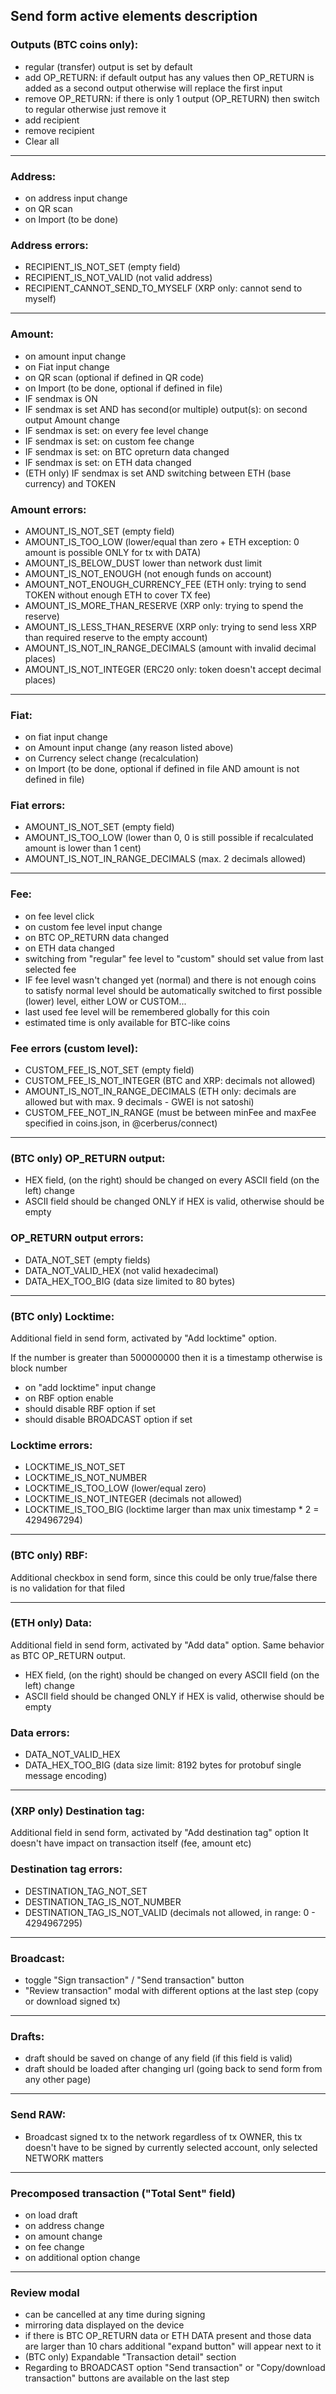 ## Send form active elements description

### Outputs (BTC coins only):

-   regular (transfer) output is set by default
-   add OP_RETURN: if default output has any values then OP_RETURN is added as a second output otherwise will replace the first input
-   remove OP_RETURN: if there is only 1 output (OP_RETURN) then switch to regular otherwise just remove it
-   add recipient
-   remove recipient
-   Clear all

---

### Address:

-   on address input change
-   on QR scan
-   on Import (to be done)

### Address errors:

-   RECIPIENT_IS_NOT_SET (empty field)
-   RECIPIENT_IS_NOT_VALID (not valid address)
-   RECIPIENT_CANNOT_SEND_TO_MYSELF (XRP only: cannot send to myself)

---

### Amount:

-   on amount input change
-   on Fiat input change
-   on QR scan (optional if defined in QR code)
-   on Import (to be done, optional if defined in file)
-   IF sendmax is ON
-   IF sendmax is set AND has second(or multiple) output(s): on second output Amount change
-   IF sendmax is set: on every fee level change
-   IF sendmax is set: on custom fee change
-   IF sendmax is set: on BTC opreturn data changed
-   IF sendmax is set: on ETH data changed
-   (ETH only) IF sendmax is set AND switching between ETH (base currency) and TOKEN

### Amount errors:

-   AMOUNT_IS_NOT_SET (empty field)
-   AMOUNT_IS_TOO_LOW (lower/equal than zero + ETH exception: 0 amount is possible ONLY for tx with DATA)
-   AMOUNT_IS_BELOW_DUST lower than network dust limit
-   AMOUNT_IS_NOT_ENOUGH (not enough funds on account)
-   AMOUNT_NOT_ENOUGH_CURRENCY_FEE (ETH only: trying to send TOKEN without enough ETH to cover TX fee)
-   AMOUNT_IS_MORE_THAN_RESERVE (XRP only: trying to spend the reserve)
-   AMOUNT_IS_LESS_THAN_RESERVE (XRP only: trying to send less XRP than required reserve to the empty account)
-   AMOUNT_IS_NOT_IN_RANGE_DECIMALS (amount with invalid decimal places)
-   AMOUNT_IS_NOT_INTEGER (ERC20 only: token doesn't accept decimal places)

---

### Fiat:

-   on fiat input change
-   on Amount input change (any reason listed above)
-   on Currency select change (recalculation)
-   on Import (to be done, optional if defined in file AND amount is not defined in file)

### Fiat errors:

-   AMOUNT_IS_NOT_SET (empty field)
-   AMOUNT_IS_TOO_LOW (lower than 0, 0 is still possible if recalculated amount is lower than 1 cent)
-   AMOUNT_IS_NOT_IN_RANGE_DECIMALS (max. 2 decimals allowed)

---

### Fee:

-   on fee level click
-   on custom fee level input change
-   on BTC OP_RETURN data changed
-   on ETH data changed
-   switching from "regular" fee level to "custom" should set value from last selected fee
-   IF fee level wasn't changed yet (normal) and there is not enough coins to satisfy normal level should be automatically switched to first possible (lower) level, either LOW or CUSTOM...
-   last used fee level will be remembered globally for this coin
-   estimated time is only available for BTC-like coins

### Fee errors (custom level):

-   CUSTOM_FEE_IS_NOT_SET (empty field)
-   CUSTOM_FEE_IS_NOT_INTEGER (BTC and XRP: decimals not allowed)
-   AMOUNT_IS_NOT_IN_RANGE_DECIMALS (ETH only: decimals are allowed but with max. 9 decimals - GWEI is not satoshi)
-   CUSTOM_FEE_NOT_IN_RANGE (must be between minFee and maxFee specified in coins.json, in @cerberus/connect)

---

### (BTC only) OP_RETURN output:

-   HEX field, (on the right) should be changed on every ASCII field (on the left) change
-   ASCII field should be changed ONLY if HEX is valid, otherwise should be empty

### OP_RETURN output errors:

-   DATA_NOT_SET (empty fields)
-   DATA_NOT_VALID_HEX (not valid hexadecimal)
-   DATA_HEX_TOO_BIG (data size limited to 80 bytes)

---

### (BTC only) Locktime:

Additional field in send form, activated by "Add locktime" option.

If the number is greater than 500000000 then it is a timestamp otherwise is block number

-   on "add locktime" input change
-   on RBF option enable
-   should disable RBF option if set
-   should disable BROADCAST option if set

### Locktime errors:

-   LOCKTIME_IS_NOT_SET
-   LOCKTIME_IS_NOT_NUMBER
-   LOCKTIME_IS_TOO_LOW (lower/equal zero)
-   LOCKTIME_IS_NOT_INTEGER (decimals not allowed)
-   LOCKTIME_IS_TOO_BIG (locktime larger than max unix timestamp \* 2 = 4294967294)

---

### (BTC only) RBF:

Additional checkbox in send form, since this could be only true/false there is no validation for that filed

---

### (ETH only) Data:

Additional field in send form, activated by "Add data" option. Same behavior as BTC OP_RETURN output.

-   HEX field, (on the right) should be changed on every ASCII field (on the left) change
-   ASCII field should be changed ONLY if HEX is valid, otherwise should be empty

### Data errors:

-   DATA_NOT_VALID_HEX
-   DATA_HEX_TOO_BIG (data size limit: 8192 bytes for protobuf single message encoding)

---

### (XRP only) Destination tag:

Additional field in send form, activated by "Add destination tag" option
It doesn't have impact on transaction itself (fee, amount etc)

### Destination tag errors:

-   DESTINATION_TAG_NOT_SET
-   DESTINATION_TAG_IS_NOT_NUMBER
-   DESTINATION_TAG_IS_NOT_VALID (decimals not allowed, in range: 0 - 4294967295)

---

### Broadcast:

-   toggle "Sign transaction" / "Send transaction" button
-   "Review transaction" modal with different options at the last step (copy or download signed tx)

---

### Drafts:

-   draft should be saved on change of any field (if this field is valid)
-   draft should be loaded after changing url (going back to send form from any other page)

---

### Send RAW:

-   Broadcast signed tx to the network regardless of tx OWNER, this tx doesn't have to be signed by currently selected account, only selected NETWORK matters

---

### Precomposed transaction ("Total Sent" field)

-   on load draft
-   on address change
-   on amount change
-   on fee change
-   on additional option change

---

### Review modal

-   can be cancelled at any time during signing
-   mirroring data displayed on the device
-   if there is BTC OP_RETURN data or ETH DATA present and those data are larger than 10 chars additional "expand button" will appear next to it
-   (BTC only) Expandable "Transaction detail" section
-   Regarding to BROADCAST option "Send transaction" or "Copy/download transaction" buttons are available on the last step

